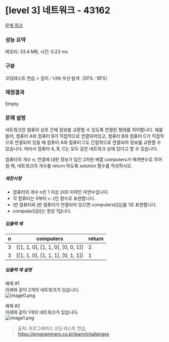 # [level 3] 네트워크 - 43162 

[문제 링크](https://school.programmers.co.kr/learn/courses/30/lessons/43162) 

### 성능 요약

메모리: 33.4 MB, 시간: 0.23 ms

### 구분

코딩테스트 연습 > 깊이／너비 우선 탐색（DFS／BFS）

### 채점결과

Empty

### 문제 설명

<p style="user-select: auto;">네트워크란 컴퓨터 상호 간에 정보를 교환할 수 있도록 연결된 형태를 의미합니다. 예를 들어, 컴퓨터 A와 컴퓨터 B가 직접적으로 연결되어있고, 컴퓨터 B와 컴퓨터 C가 직접적으로 연결되어 있을 때 컴퓨터 A와 컴퓨터 C도 간접적으로 연결되어 정보를 교환할 수 있습니다. 따라서 컴퓨터 A, B, C는 모두 같은 네트워크 상에 있다고 할 수 있습니다.</p>

<p style="user-select: auto;">컴퓨터의 개수 n, 연결에 대한 정보가 담긴 2차원 배열 computers가 매개변수로 주어질 때, 네트워크의 개수를 return 하도록 solution 함수를 작성하시오.</p>

<h5 style="user-select: auto;">제한사항</h5>

<ul style="user-select: auto;">
<li style="user-select: auto;">컴퓨터의 개수 n은 1 이상 200 이하인 자연수입니다.</li>
<li style="user-select: auto;">각 컴퓨터는 0부터 <code style="user-select: auto;">n-1</code>인 정수로 표현합니다.</li>
<li style="user-select: auto;">i번 컴퓨터와 j번 컴퓨터가 연결되어 있으면 computers[i][j]를 1로 표현합니다.</li>
<li style="user-select: auto;">computer[i][i]는 항상 1입니다.</li>
</ul>

<h5 style="user-select: auto;">입출력 예</h5>
<table class="table" style="user-select: auto;">
        <thead style="user-select: auto;"><tr style="user-select: auto;">
<th style="user-select: auto;">n</th>
<th style="user-select: auto;">computers</th>
<th style="user-select: auto;">return</th>
</tr>
</thead>
        <tbody style="user-select: auto;"><tr style="user-select: auto;">
<td style="user-select: auto;">3</td>
<td style="user-select: auto;">[[1, 1, 0], [1, 1, 0], [0, 0, 1]]</td>
<td style="user-select: auto;">2</td>
</tr>
<tr style="user-select: auto;">
<td style="user-select: auto;">3</td>
<td style="user-select: auto;">[[1, 1, 0], [1, 1, 1], [0, 1, 1]]</td>
<td style="user-select: auto;">1</td>
</tr>
</tbody>
      </table>
<h5 style="user-select: auto;">입출력 예 설명</h5>

<p style="user-select: auto;">예제 #1<br style="user-select: auto;">
아래와 같이 2개의 네트워크가 있습니다.<br style="user-select: auto;">
  <img src="https://grepp-programmers.s3.amazonaws.com/files/ybm/5b61d6ca97/cc1e7816-b6d7-4649-98e0-e95ea2007fd7.png" title="" alt="image0.png" style="user-select: auto;"></p>

<p style="user-select: auto;">예제 #2<br style="user-select: auto;">
아래와 같이 1개의 네트워크가 있습니다.<br style="user-select: auto;">
  <img src="https://grepp-programmers.s3.amazonaws.com/files/ybm/7554746da2/edb61632-59f4-4799-9154-de9ca98c9e55.png" title="" alt="image1.png" style="user-select: auto;"></p>


> 출처: 프로그래머스 코딩 테스트 연습, https://programmers.co.kr/learn/challenges